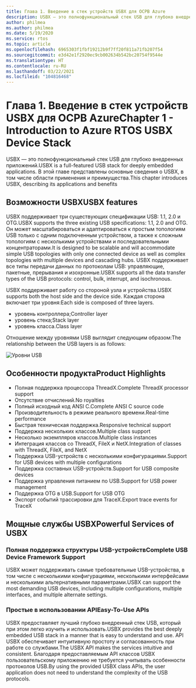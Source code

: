 ```yaml
---
title: Глава 1. Введение в стек устройств USBX для ОСРВ Azure
description: USBX — это полнофункциональный стек USB для глубоко внедренных приложений. В этой главе представлены основные сведения о USBX, в том числе области применения и преимущества.
author: philmea
ms.author: philmea
ms.date: 5/19/2020
ms.service: rtos
ms.topic: article
ms.openlocfilehash: 6965303f1fbf19212b9f7ff20f811a71fb207f54
ms.sourcegitcommit: e3d42e1f2920ec9cb002634b542bc20754f9544e
ms.translationtype: HT
ms.contentlocale: ru-RU
ms.lasthandoff: 03/22/2021
ms.locfileid: "104816468"
---
```

# <a name="chapter-1---introduction-to-azure-rtos-usbx-device-stack"></a><span data-ttu-id="abf8e-104">Глава 1. Введение в стек устройств USBX для ОСРВ Azure</span><span class="sxs-lookup"><span data-stu-id="abf8e-104">Chapter 1 - Introduction to Azure RTOS USBX Device Stack</span></span>

<span data-ttu-id="abf8e-105">USBX — это полнофункциональный стек USB для глубоко внедренных приложений.</span><span class="sxs-lookup"><span data-stu-id="abf8e-105">USBX is a full-featured USB stack for deeply embedded applications.</span></span> <span data-ttu-id="abf8e-106">В этой главе представлены основные сведения о USBX, в том числе области применения и преимущества.</span><span class="sxs-lookup"><span data-stu-id="abf8e-106">This chapter introduces USBX, describing its applications and benefits</span></span> 

## <a name="usbx-features"></a><span data-ttu-id="abf8e-107">Возможности USBX</span><span class="sxs-lookup"><span data-stu-id="abf8e-107">USBX features</span></span>

<span data-ttu-id="abf8e-108">USBX поддерживает три существующих спецификации USB: 1.1, 2.0 и OTG.</span><span class="sxs-lookup"><span data-stu-id="abf8e-108">USBX supports the three existing USB specifications: 1.1, 2.0 and OTG.</span></span> <span data-ttu-id="abf8e-109">Он может масштабироваться и адаптироваться к простым топологиям USB только с одним подключенным устройством, а также к сложным топологиям с несколькими устройствами и последовательными концентраторами.</span><span class="sxs-lookup"><span data-stu-id="abf8e-109">It is designed to be scalable and will accommodate simple USB topologies with only one connected device as well as complex topologies with multiple devices and cascading hubs.</span></span> <span data-ttu-id="abf8e-110">USBX поддерживает все типы передачи данных по протоколам USB: управляющие, пакетные, прерывания и изохронные.</span><span class="sxs-lookup"><span data-stu-id="abf8e-110">USBX supports all the data transfer types of the USB protocols: control, bulk, interrupt, and isochronous.</span></span>

<span data-ttu-id="abf8e-111">USBX поддерживает работу со стороной узла и устройства.</span><span class="sxs-lookup"><span data-stu-id="abf8e-111">USBX supports both the host side and the device side.</span></span> <span data-ttu-id="abf8e-112">Каждая сторона включает три уровня:</span><span class="sxs-lookup"><span data-stu-id="abf8e-112">Each side is composed of three layers.</span></span>

- <span data-ttu-id="abf8e-113">уровень контроллера;</span><span class="sxs-lookup"><span data-stu-id="abf8e-113">Controller layer</span></span>
- <span data-ttu-id="abf8e-114">уровень стека;</span><span class="sxs-lookup"><span data-stu-id="abf8e-114">Stack layer</span></span>
- <span data-ttu-id="abf8e-115">уровень класса.</span><span class="sxs-lookup"><span data-stu-id="abf8e-115">Class layer</span></span>

<span data-ttu-id="abf8e-116">Отношение между уровнями USB выглядит следующим образом:</span><span class="sxs-lookup"><span data-stu-id="abf8e-116">The relationship between the USB layers is as follows:</span></span>

![Уровни USB](media/usbx-device-stack/usb-layers.png)

## <a name="product-highlights"></a><span data-ttu-id="abf8e-118">Особенности продукта</span><span class="sxs-lookup"><span data-stu-id="abf8e-118">Product Highlights</span></span>

- <span data-ttu-id="abf8e-119">Полная поддержка процессора ThreadX.</span><span class="sxs-lookup"><span data-stu-id="abf8e-119">Complete ThreadX processor support</span></span>
- <span data-ttu-id="abf8e-120">Отсутствие отчислений.</span><span class="sxs-lookup"><span data-stu-id="abf8e-120">No royalties</span></span>
- <span data-ttu-id="abf8e-121">Полный исходный код ANSI C.</span><span class="sxs-lookup"><span data-stu-id="abf8e-121">Complete ANSI C source code</span></span>
- <span data-ttu-id="abf8e-122">Производительность в режиме реального времени.</span><span class="sxs-lookup"><span data-stu-id="abf8e-122">Real-time performance</span></span>
- <span data-ttu-id="abf8e-123">Быстрая техническая поддержка.</span><span class="sxs-lookup"><span data-stu-id="abf8e-123">Responsive technical support</span></span>
- <span data-ttu-id="abf8e-124">Поддержка нескольких классов.</span><span class="sxs-lookup"><span data-stu-id="abf8e-124">Multiple class support</span></span>
- <span data-ttu-id="abf8e-125">Несколько экземпляров классов.</span><span class="sxs-lookup"><span data-stu-id="abf8e-125">Multiple class instances</span></span>
- <span data-ttu-id="abf8e-126">Интеграция классов со ThreadX, FileX и NetX.</span><span class="sxs-lookup"><span data-stu-id="abf8e-126">Integration of classes with ThreadX, FileX, and NetX</span></span>
- <span data-ttu-id="abf8e-127">Поддержка USB-устройств с несколькими конфигурациями.</span><span class="sxs-lookup"><span data-stu-id="abf8e-127">Support for USB devices with multiple configurations</span></span>
- <span data-ttu-id="abf8e-128">Поддержка составных USB-устройств.</span><span class="sxs-lookup"><span data-stu-id="abf8e-128">Support for USB composite devices</span></span>
- <span data-ttu-id="abf8e-129">Поддержка управления питанием по USB.</span><span class="sxs-lookup"><span data-stu-id="abf8e-129">Support for USB power management</span></span>
- <span data-ttu-id="abf8e-130">Поддержка OTG в USB.</span><span class="sxs-lookup"><span data-stu-id="abf8e-130">Support for USB OTG</span></span>
- <span data-ttu-id="abf8e-131">Экспорт событий трассировки для TraceX.</span><span class="sxs-lookup"><span data-stu-id="abf8e-131">Export trace events for TraceX</span></span>

## <a name="powerful-services-of-usbx"></a><span data-ttu-id="abf8e-132">Мощные службы USBX</span><span class="sxs-lookup"><span data-stu-id="abf8e-132">Powerful Services of USBX</span></span>

### <a name="complete-usb-device-framework-support"></a><span data-ttu-id="abf8e-133">Полная поддержка структуры USB-устройств</span><span class="sxs-lookup"><span data-stu-id="abf8e-133">Complete USB Device Framework Support</span></span>

<span data-ttu-id="abf8e-134">USBX может поддерживать самые требовательные USB-устройства, в том числе с несколькими конфигурациями, несколькими интерфейсами и несколькими альтернативными параметрами.</span><span class="sxs-lookup"><span data-stu-id="abf8e-134">USBX can support the most demanding USB devices, including multiple configurations, multiple interfaces, and multiple alternate settings.</span></span>

### <a name="easy-to-use-apis"></a><span data-ttu-id="abf8e-135">Простые в использовании API</span><span class="sxs-lookup"><span data-stu-id="abf8e-135">Easy-To-Use APIs</span></span>

<span data-ttu-id="abf8e-136">USBX предоставляет лучший глубоко внедренный стек USB, который при этом легко изучить и использовать.</span><span class="sxs-lookup"><span data-stu-id="abf8e-136">USBX provides the best deeply embedded USB stack in a manner that is easy to understand and use.</span></span> <span data-ttu-id="abf8e-137">API USBX обеспечивает интуитивную простоту и согласованность при работе со службами.</span><span class="sxs-lookup"><span data-stu-id="abf8e-137">The USBX API makes the services intuitive and consistent.</span></span> <span data-ttu-id="abf8e-138">Благодаря предоставляемым API классов USBX пользовательскому приложению не требуется учитывать особенности протоколов USB.</span><span class="sxs-lookup"><span data-stu-id="abf8e-138">By using the provided USBX class APIs, the user application does not need to understand the complexity of the USB protocols.</span></span>
